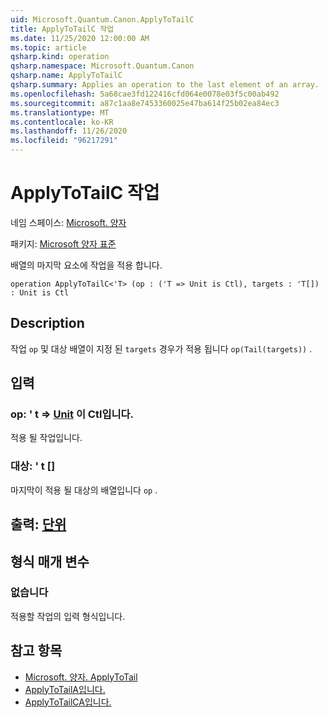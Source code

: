 ```yaml
---
uid: Microsoft.Quantum.Canon.ApplyToTailC
title: ApplyToTailC 작업
ms.date: 11/25/2020 12:00:00 AM
ms.topic: article
qsharp.kind: operation
qsharp.namespace: Microsoft.Quantum.Canon
qsharp.name: ApplyToTailC
qsharp.summary: Applies an operation to the last element of an array.
ms.openlocfilehash: 5a68cae3fd122416cfd064e0078e03f5c00ab492
ms.sourcegitcommit: a87c1aa8e7453360025e47ba614f25b02ea84ec3
ms.translationtype: MT
ms.contentlocale: ko-KR
ms.lasthandoff: 11/26/2020
ms.locfileid: "96217291"
---
```

# <a name="applytotailc-operation"></a>ApplyToTailC 작업

네임 스페이스: [Microsoft. 양자](xref:Microsoft.Quantum.Canon)

패키지: [Microsoft 양자 표준](https://nuget.org/packages/Microsoft.Quantum.Standard)


배열의 마지막 요소에 작업을 적용 합니다.

```qsharp
operation ApplyToTailC<'T> (op : ('T => Unit is Ctl), targets : 'T[]) : Unit is Ctl
```


## <a name="description"></a>Description

작업 `op` 및 대상 배열이 지정 된 `targets` 경우가 적용 됩니다 `op(Tail(targets))` .

## <a name="input"></a>입력

### <a name="op--t--unit--is-ctl"></a>op: ' t => [Unit](xref:microsoft.quantum.lang-ref.unit)  이 Ctl입니다.

적용 될 작업입니다.


### <a name="targets--t"></a>대상: ' t []

마지막이 적용 될 대상의 배열입니다 `op` .



## <a name="output--unit"></a>출력: [단위](xref:microsoft.quantum.lang-ref.unit)



## <a name="type-parameters"></a>형식 매개 변수

### <a name="t"></a>없습니다

적용할 작업의 입력 형식입니다.

## <a name="see-also"></a>참고 항목

- [Microsoft. 양자. ApplyToTail](xref:Microsoft.Quantum.Canon.ApplyToTail)
- [ApplyToTailA입니다.](xref:Microsoft.Quantum.Canon.ApplyToTailA)
- [ApplyToTailCA입니다.](xref:Microsoft.Quantum.Canon.ApplyToTailCA)